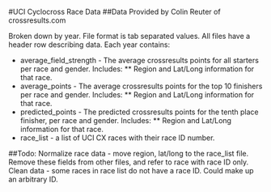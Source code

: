 #UCI Cyclocross Race Data
##Data Provided by Colin Reuter of crossresults.com

Broken down by year. File format is tab separated values. All files have a header row describing data.
Each year contains:
* average_field_strength - The average crossresults points for all starters per race and gender. Includes: 
** Region and Lat/Long information for that race.
* average_points - The average crossresults points for the top 10 finishers per race and gender. Includes: 
** Region and Lat/Long information for that race.
* predicted_points - The predicted crossresults points for the tenth place finisher, per race and gender. Includes: 
** Region and Lat/Long information for that race.
* race_list - a list of UCI CX races with their race ID number.


##Todo:
Normalize race data - move region, lat/long to the race_list file. Remove these fields from other files, and refer to race with race ID only.
Clean data - some races in race list do not have a race ID. Could make up an arbitrary ID.
